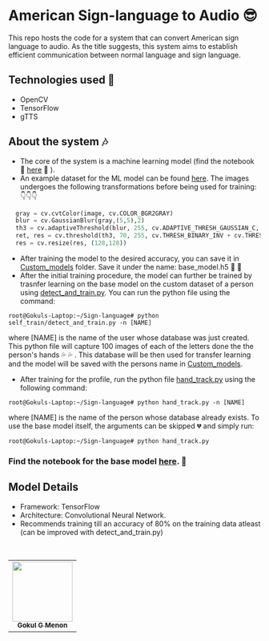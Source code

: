 # American Sign-language to Audio :sunglasses:
This repo hosts the code for a system that can convert American sign language to audio. As the title suggests, this system aims to establish efficient communication between normal language and sign language.  

## Technologies used :sparkling_heart:
- OpenCV
- TensorFlow
- gTTS  
  
## About the system :notes:
- The core of the system is a machine learning model (find the notebook :star2: [here](www.google.com) :star2: ).
- An example dataset for the ML model can be found [here](https://www.kaggle.com/datasets/ayuraj/asl-dataset). The images undergoes the following transformations before being used for training:  
:point_down::point_down::point_down:  
```python
  gray = cv.cvtColor(image, cv.COLOR_BGR2GRAY)
  blur = cv.GaussianBlur(gray,(5,5),2)
  th3 = cv.adaptiveThreshold(blur, 255, cv.ADAPTIVE_THRESH_GAUSSIAN_C, cv.THRESH_BINARY_INV, 11, 2)
  ret, res = cv.threshold(th3, 70, 255, cv.THRESH_BINARY_INV + cv.THRESH_OTSU)
  res = cv.resize(res, (128,128))
```  

- After training the model to the desired accuracy, you can save it in [Custom_models](https://github.com/Gokul-GMenon/Sign-language/tree/main/Custom_models) folder. Save it under the name: base_model.h5 :clap: :clap:
- After the initial training procedure, the model can further be trained by trasnfer learning on the base model on the custom dataset of a person using [detect_and_train.py](https://github.com/Gokul-GMenon/Sign-language/blob/main/self_train/detect_and_train.py). You can run the python file using the command:  
```
root@Gokuls-Laptop:~/Sign-language# python self_train/detect_and_train.py -n [NAME]
```  
where [NAME] is the name of the user whose database was just created. This python file will capture 100 images of each of the letters done the the person's hands :sweat_drops: :sweat_drops: . This database will be then used for transfer learning and the model will be saved with the persons name in [Custom_models](https://github.com/Gokul-GMenon/Sign-language/tree/main/Custom_models).
- After training for the profile, run the python file [hand_track.py](https://github.com/Gokul-GMenon/Sign-language/blob/main/hand_track.py) using the following command:  
```
root@Gokuls-Laptop:~/Sign-language# python hand_track.py -n [NAME]
```  
where [NAME] is the name of the person whose database already exists. To use the base model itself, the arguments can be skipped :broken_heart: and simply run:  
```
root@Gokuls-Laptop:~/Sign-language# python hand_track.py
```  

### Find the notebook for the base model [here](https://colab.research.google.com/drive/1JjcAAYZR43975aWQu8jv4tDkTuHbd3_F?usp=sharing). :revolving_hearts:

## Model Details
- Framework: TensorFlow
- Architecture: Convolutional Neural Network.
- Recommends training till an accuracy of 80% on the training data atleast (can be improved with detect_and_train.py)

<!-- ## Contributors -->
<br />

<table>
  <tr>

<td align="center"><a href="https://github.com/Gokul-GMenon"><img src="https://avatars.githubusercontent.com/u/76942680?s=400&u=610dfaac5f89ca089a69a62ccf9df283017bf60b&v=4" width="120px;" alt=""/><br /><sub><b>Gokul G Menon</b></sub></a><br />

</tr>
</table>
